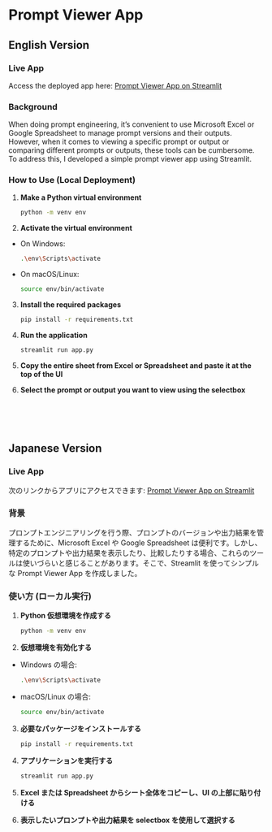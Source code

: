 # Prompt Viewer App

## English Version

### Live App
Access the deployed app here: [Prompt Viewer App on Streamlit](https://prompt-viewer-s5qc4jcsvrfkspnrtftqh4.streamlit.app/)

### Background
When doing prompt engineering, it’s convenient to use Microsoft Excel or Google Spreadsheet to manage prompt versions and their outputs. However, when it comes to viewing a specific prompt or output or comparing different prompts or outputs, these tools can be cumbersome. To address this, I developed a simple prompt viewer app using Streamlit.

### How to Use (Local Deployment)

1. **Make a Python virtual environment**
    ```bash
    python -m venv env
    ```

2. **Activate the virtual environment**
- On Windows:
  ```bash
  .\env\Scripts\activate
  ```
- On macOS/Linux:
  ```bash
  source env/bin/activate
  ```

3. **Install the required packages**
    ```bash
    pip install -r requirements.txt
    ```

4. **Run the application**
    ```bash
    streamlit run app.py
    ```

5. **Copy the entire sheet from Excel or Spreadsheet and paste it at the top of the UI**

6. **Select the prompt or output you want to view using the selectbox**

<br>
<br>
<br>

## Japanese Version

### Live App
次のリンクからアプリにアクセスできます: [Prompt Viewer App on Streamlit](https://prompt-viewer-s5qc4jcsvrfkspnrtftqh4.streamlit.app/)

### 背景
プロンプトエンジニアリングを行う際、プロンプトのバージョンや出力結果を管理するために、Microsoft Excel や Google Spreadsheet は便利です。しかし、特定のプロンプトや出力結果を表示したり、比較したりする場合、これらのツールは使いづらいと感じることがあります。そこで、Streamlit を使ってシンプルな Prompt Viewer App を作成しました。

### 使い方 (ローカル実行)

1. **Python 仮想環境を作成する**
    ```bash
    python -m venv env
    ```

2. **仮想環境を有効化する**
- Windows の場合:
  ```bash
  .\env\Scripts\activate
  ```
- macOS/Linux の場合:
  ```bash
  source env/bin/activate
  ```

3. **必要なパッケージをインストールする**
    ```bash
    pip install -r requirements.txt
    ```

4. **アプリケーションを実行する**
    ```bash
    streamlit run app.py
    ```

5. **Excel または Spreadsheet からシート全体をコピーし、UI の上部に貼り付ける**

6. **表示したいプロンプトや出力結果を selectbox を使用して選択する**